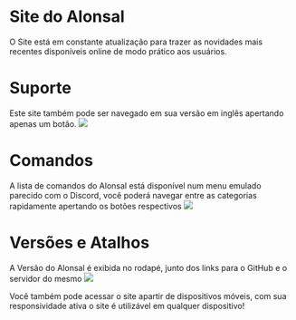 ﻿# Site do Alonsal

O Site está em constante atualização para trazer as novidades mais recentes disponíveis online de modo prático aos usuários.

<h1>Suporte</h1>
Este site também pode ser navegado em sua versão em inglês apertando apenas um botão.
<img src="https://user-images.githubusercontent.com/56841881/134081823-cd22499a-8330-4d43-9bf0-d109acef3a9b.png">

<h1>Comandos</h1>
A lista de comandos do Alonsal está disponível num menu emulado parecido com o Discord, você poderá navegar entre as categorias rapidamente apertando os botões respectivos
<img src="https://user-images.githubusercontent.com/56841881/134082102-022f11b3-b03b-4ff8-8bcc-6050ff52117c.png">

<h1>Versões e Atalhos</h1>
A Versão do Alonsal é exibida no rodapé, junto dos links para o GitHub e o servidor do mesmo
<img src="https://user-images.githubusercontent.com/56841881/134081925-6478cc87-eb2d-43be-ae34-ad69f5521bfa.png">

Você também pode acessar o site apartir de dispositivos móveis, com sua responsividade ativa o site é utilizável em qualquer dispositivo!
